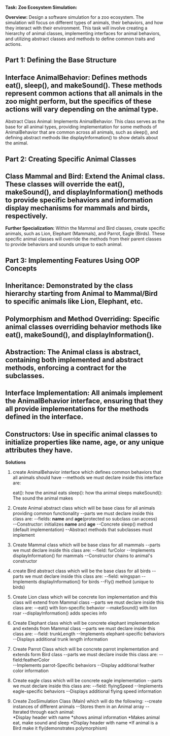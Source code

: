 **Task: Zoo Ecosystem Simulation:**

**Overview:** Design a software simulation for a zoo ecosystem. 
The simulation will focus on different types of animals, their behaviors, 
and how they interact with their environment. This task will involve creating 
a hierarchy of animal classes, implementing interfaces for animal behaviors, 
and utilizing abstract classes and methods to define common traits and actions.

Part 1: Defining the Base Structure
-
Interface AnimalBehavior: Defines methods eat(), sleep(), and makeSound().
These methods represent common actions that all animals in the zoo might perform,
but the specifics of these actions will vary depending on the animal type.
-
Abstract Class Animal: Implements AnimalBehavior. This class serves as the base for all animal types, providing implementation for some methods of AnimalBehavior that are common across all animals, 
such as sleep(), and defining abstract methods like displayInformation() to show 
details about the animal.

Part 2: Creating Specific Animal Classes
-
Class Mammal and Bird: Extend the Animal class. These classes will override the eat(), makeSound(), and displayInformation() methods to provide specific behaviors and information display mechanisms for mammals and birds, respectively.
-
**Further Specialization:** Within the Mammal and Bird classes, create specific animals,
such as Lion, Elephant (Mammals), and Parrot, Eagle (Birds). These specific animal 
classes will override the methods from their parent classes to provide behaviors 
and sounds unique to each animal.


Part 3: Implementing Features Using OOP Concepts
-

**Inheritance**: Demonstrated by the class hierarchy starting from Animal to Mammal/Bird to specific animals like Lion, Elephant, etc.
-
**Polymorphism and Method Overriding:** Specific animal classes overriding behavior methods like eat(), makeSound(), and displayInformation().
-
**Abstraction:** The Animal class is abstract, containing both implemented and abstract methods, enforcing a contract for the subclasses.
-
**Interface Implementation:** All animals implement the AnimalBehavior interface, ensuring that they all provide implementations for the methods defined in the interface.
-
**Constructors:** Use in specific animal classes to initialize properties like name, age, or any unique attributes they have.
-


**Solutions**

1. create AnimalBehavior interface which defines common behaviors that all animals should have 
--methods we must declare inside this interface are:  

      eat(): how the animal eats 
      sleep(): how tha animal sleeps 
      makeSound(): The sound the animal makes

2. Create Animal abstract class which will be base class for all animals providing common functionality
--parts we must declare inside this class are: 
    --fields: **name** and **age**(protected so subclass can access)  
    --Constructor: initializes **name** and **age** 
    --Concrete sleep() method (default implementation)
    --Abstract methods that subclasses must implement

3. Create Mammal class which will be base class for all mammals 
--parts we must declare inside this class are: 
    --field: furColor 
    --Implements displayInformation() for mammals
    --Constructor chains to animal's constructor

4. create Bird abstract class which will be the base class for all birds 
   --parts we must declare inside this class are:
   --field: wingspan
   --Implements displayInformation() for birds
   --Fly() method (unique to birds)

5. Create Lion class which will be concrete lion implementation and this class will extend from Mammal class 
   --parts we must declare inside this class are:
   --eat() with lion-specific behavior
   --makeSound() with lion roar 
   --displayInformation() adds species info

6. Create Elephant class which will be concrete elephant implementation  and extends from Mammal class
   --parts we must declare inside this class are:
   --field: trunkLength
   --Implements elephant-specific behaviors 
   --Displays additional trunk length information 

7. Create Parrot Class  which will be concrete parrot implementation and extends form Bird class
   --parts we must declare inside this class are:
   --field:featherColor  
   --Implements parrot-Specific behaviors 
   --Display additional feather color information

8. Create eagle class which will be concrete eagle implementation 
   --parts we must declare inside this class are:
   --field: flyingSpeed
   --Implements eagle-specific behaviors 
   --Displays additional flying speed information 

9. Create ZooSimulation Class (Main) which will do the following: 
    --create instances of different animals
    --Stores them in an Animal array
    --Iterated through each animal:         
        *Display header with name
        *shows animal information
        *Makes animal eat, make sound and sleep
        *Display header with name 
        *If animal is a Bird make it fly(demonstrates polymorphism)